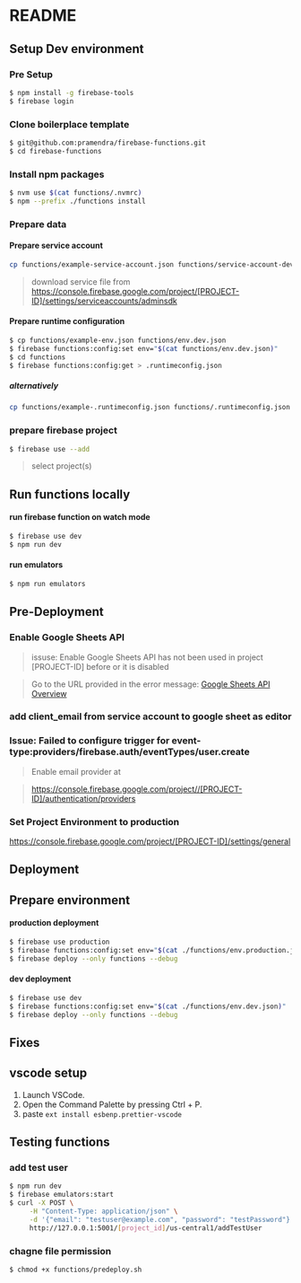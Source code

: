# README

## Setup Dev environment

### Pre Setup

```bash
$ npm install -g firebase-tools
$ firebase login
```

### Clone boilerplace template

```bash
$ git@github.com:pramendra/firebase-functions.git
$ cd firebase-functions
```

### Install npm packages

```bash
$ nvm use $(cat functions/.nvmrc)
$ npm --prefix ./functions install
```

### Prepare data

#### Prepare service account

```bash
cp functions/example-service-account.json functions/service-account-dev.json
```

> download service file from https://console.firebase.google.com/project/[PROJECT-ID]/settings/serviceaccounts/adminsdk

#### Prepare runtime configuration

```bash
$ cp functions/example-env.json functions/env.dev.json
$ firebase functions:config:set env="$(cat functions/env.dev.json)"
$ cd functions
$ firebase functions:config:get > .runtimeconfig.json
```

##### alternatively

```bash
cp functions/example-.runtimeconfig.json functions/.runtimeconfig.json
```

### prepare firebase project

```bash
$ firebase use --add
```

> select project(s)

## Run functions locally

#### run firebase function on watch mode

```bash
$ firebase use dev
$ npm run dev
```

#### run emulators

```bash
$ npm run emulators
```

## Pre-Deployment

### Enable Google Sheets API

> issuse: Enable Google Sheets API has not been used in project [PROJECT-ID] before or it is disabled

> Go to the URL provided in the error message: [Google Sheets API Overview](https://console.developers.google.com/apis/api/sheets.googleapis.com/overview?project=[PROJECT-ID])

### add client_email from service account to google sheet as editor

### Issue: Failed to configure trigger for event-type:providers/firebase.auth/eventTypes/user.create

> Enable email provider at

> https://console.firebase.google.com/project//[PROJECT-ID]/authentication/providers

### Set Project Environment to production

https://console.firebase.google.com/project/[PROJECT-ID]/settings/general

## Deployment

## Prepare environment

#### production deployment

```bash
$ firebase use production
$ firebase functions:config:set env="$(cat ./functions/env.production.json)"
$ firebase deploy --only functions --debug

```

#### dev deployment

```bash
$ firebase use dev
$ firebase functions:config:set env="$(cat ./functions/env.dev.json)"
$ firebase deploy --only functions --debug

```

## Fixes

## vscode setup

1. Launch VSCode.
2. Open the Command Palette by pressing Ctrl + P.
3. paste `ext install esbenp.prettier-vscode`

## Testing functions

### add test user

```bash
$ npm run dev
$ firebase emulators:start
$ curl -X POST \
     -H "Content-Type: application/json" \
     -d '{"email": "testuser@example.com", "password": "testPassword"}' \
     http://127.0.0.1:5001/[project_id]/us-central1/addTestUser
```

### chagne file permission

```
$ chmod +x functions/predeploy.sh
```
